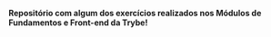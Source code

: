 **Repositório com algum dos exercícios realizados nos Módulos de Fundamentos e Front-end da Trybe!**
